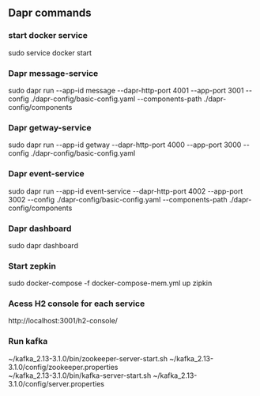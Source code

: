 ## Dapr commands

### start docker service
sudo service docker start

### Dapr message-service

sudo dapr run --app-id message --dapr-http-port 4001 --app-port 3001 --config ./dapr-config/basic-config.yaml --components-path ./dapr-config/components

### Dapr getway-service

sudo dapr run --app-id getway --dapr-http-port 4000 --app-port 3000 --config ./dapr-config/basic-config.yaml

### Dapr event-service
sudo dapr run --app-id event-service --dapr-http-port 4002 --app-port 3002 --config ./dapr-config/basic-config.yaml --components-path ./dapr-config/components

### Dapr dashboard
sudo dapr dashboard

### Start zepkin
sudo docker-compose -f docker-compose-mem.yml up zipkin

### Acess H2 console for each service
http://localhost:3001/h2-console/

### Run kafka
~/kafka_2.13-3.1.0/bin/zookeeper-server-start.sh ~/kafka_2.13-3.1.0/config/zookeeper.properties   
~/kafka_2.13-3.1.0/bin/kafka-server-start.sh ~/kafka_2.13-3.1.0/config/server.properties  
